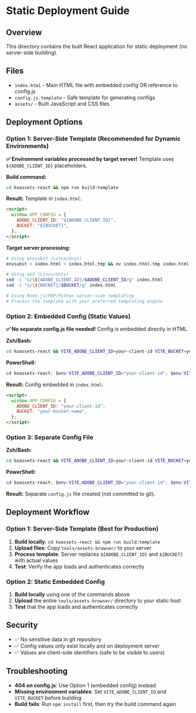 # Static Deployment Guide

## Overview

This directory contains the built React application for static deployment (no server-side building).

## Files

- `index.html` - Main HTML file with embedded config OR reference to config.js
- `config.js.template` - Safe template for generating configs
- `assets/` - Built JavaScript and CSS files

## Deployment Options

### Option 1: Server-Side Template (Recommended for Dynamic Environments)

**✅ Environment variables processed by target server!** Template uses `${ADOBE_CLIENT_ID}` placeholders.

**Build command:**

```bash
cd koassets-react && npm run build:template
```

**Result:** Template in `index.html`:

```html
<script>
  window.APP_CONFIG = {
    ADOBE_CLIENT_ID: "${ADOBE_CLIENT_ID}",
    BUCKET: "${BUCKET}",
  };
</script>
```

**Target server processing:**

```bash
# Using envsubst (Linux/Unix)
envsubst < index.html > index.html.tmp && mv index.html.tmp index.html

# Using sed (Linux/Unix)
sed -i "s/\${ADOBE_CLIENT_ID}/$ADOBE_CLIENT_ID/g" index.html
sed -i "s/\${BUCKET}/$BUCKET/g" index.html

# Using Node.js/PHP/Python server-side templating
# Process the template with your preferred templating engine
```

### Option 2: Embedded Config (Static Values)

**✅ No separate config.js file needed!** Config is embedded directly in HTML.

**Zsh/Bash:**

```bash
cd koassets-react && VITE_ADOBE_CLIENT_ID=your-client-id VITE_BUCKET=your-bucket-name npm run build:embed
```

**PowerShell:**

```powershell
cd koassets-react; $env:VITE_ADOBE_CLIENT_ID="your-client-id"; $env:VITE_BUCKET="your-bucket-name"; npm run build:embed
```

**Result:** Config embedded in `index.html`:

```html
<script>
  window.APP_CONFIG = {
    ADOBE_CLIENT_ID: "your-client-id",
    BUCKET: "your-bucket-name",
  };
</script>
```

### Option 3: Separate Config File

**Zsh/Bash:**

```bash
cd koassets-react && VITE_ADOBE_CLIENT_ID=your-client-id VITE_BUCKET=your-bucket-name npm run build:deploy
```

**PowerShell:**

```powershell
cd koassets-react; $env:VITE_ADOBE_CLIENT_ID="your-client-id"; $env:VITE_BUCKET="your-bucket-name"; npm run build:deploy
```

**Result:** Separate `config.js` file created (not committed to git).

## Deployment Workflow

### Option 1: Server-Side Template (Best for Production)

1. **Build locally**: `cd koassets-react && npm run build:template`
2. **Upload files**: Copy `tools/assets-browser/` to your server
3. **Process template**: Server replaces `${ADOBE_CLIENT_ID}` and `${BUCKET}` with actual values
4. **Test**: Verify the app loads and authenticates correctly

### Option 2: Static Embedded Config

1. **Build locally** using one of the commands above
2. **Upload** the entire `tools/assets-browser/` directory to your static host
3. **Test** that the app loads and authenticates correctly

## Security

- ✅ No sensitive data in git repository
- ✅ Config values only exist locally and on deployment server
- ✅ Values are client-side identifiers (safe to be visible to users)

## Troubleshooting

- **404 on config.js**: Use Option 1 (embedded config) instead
- **Missing environment variables**: Set `VITE_ADOBE_CLIENT_ID` and `VITE_BUCKET` before building
- **Build fails**: Run `npm install` first, then try the build command again
